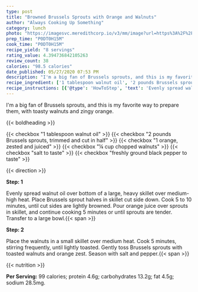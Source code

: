 ```yaml
---
type: post
title: "Browned Brussels Sprouts with Orange and Walnuts"
author: "Always Cooking Up Something"
category: lunch
photo: "https://imagesvc.meredithcorp.io/v3/mm/image?url=https%3A%2F%2Fimages.media-allrecipes.com%2Fuserphotos%2F1901490.jpg"
prep_time: "P0DT0H15M"
cook_time: "P0DT0H15M"
recipe_yield: "8 servings"
rating_value: 4.394736842105263
review_count: 38
calories: "98.5 calories"
date_published: 05/27/2020 07:53 PM
description: "I'm a big fan of Brussels sprouts, and this is my favorite way to prepare them, with toasty walnuts and zingy orange."
recipe_ingredient: ['1 tablespoon walnut oil', '2 pounds Brussels sprouts, trimmed and cut in half', '1 orange, zested and juiced', '¼ cup chopped walnuts', 'salt to taste', 'freshly ground black pepper to taste']
recipe_instructions: [{'@type': 'HowToStep', 'text': 'Evenly spread walnut oil over bottom of a large, heavy skillet over medium-high heat. Place Brussels sprout halves in skillet cut side down. Cook 5 to 10 minutes, until cut sides are lightly browned. Pour orange juice over sprouts in skillet, and continue cooking 5 minutes or until sprouts are tender. Transfer to a large bowl.\n'}, {'@type': 'HowToStep', 'text': 'Place the walnuts in a small skillet over medium heat. Cook 5 minutes, stirring frequently, until lightly toasted. Gently toss Brussels sprouts with toasted walnuts and orange zest. Season with salt and pepper.\n'}]
---
```


I'm a big fan of Brussels sprouts, and this is my favorite way to prepare them, with toasty walnuts and zingy orange. 

{{< boldheading >}}

{{< checkbox "1 tablespoon walnut oil" >}}
{{< checkbox "2 pounds Brussels sprouts, trimmed and cut in half" >}}
{{< checkbox "1  orange, zested and juiced" >}}
{{< checkbox "¼ cup chopped walnuts" >}}
{{< checkbox "salt to taste" >}}
{{< checkbox "freshly ground black pepper to taste" >}}


{{< direction >}}

**Step: 1**

Evenly spread walnut oil over bottom of a large, heavy skillet over medium-high heat. Place Brussels sprout halves in skillet cut side down. Cook 5 to 10 minutes, until cut sides are lightly browned. Pour orange juice over sprouts in skillet, and continue cooking 5 minutes or until sprouts are tender. Transfer to a large bowl.{{< span >}}

**Step: 2**

Place the walnuts in a small skillet over medium heat. Cook 5 minutes, stirring frequently, until lightly toasted. Gently toss Brussels sprouts with toasted walnuts and orange zest. Season with salt and pepper.{{< span >}}

{{< nutrition >}}

**Per Serving:** 99 calories; protein 4.6g; carbohydrates 13.2g; fat 4.5g; sodium 28.5mg.